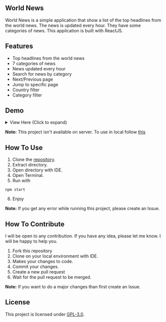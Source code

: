 ## World News
World News is a simple application that show a list of the top headlines from the world news. The news is updated every hour. They have some categories of news. This appilcation is built with ReactJS. 

## Features
- Top headlines from the world news
- 7 categories of news
- News updated every hour
- Search for news by category
- Next/Previous page
- Jump to specific page
- Country filter
- Category filter

## Demo
<details>
    <summary>View Here (Click to expand)</summary>
    <img src="https://i.ibb.co/Gc8bjr6/World-News.png" alt="World News" border="0">
</details>

**Note:** This project isn't available on server. To use in local follow [this](#how-to-use)

## How To Use
1. Clone the [repository](https://github.com/mrhrifat/world-news).
2. Extract directory.
3. Open directory with IDE.
4. Open Terminal.
5. Run with
```
npm start
```
6. Enjoy

**Note:** If you get any error while running this project, please create an Issue.

## How To Contribute
I will be open to any contribution. If you have any idea, please let me know. I will be happy to help you.
1. Fork this repository
2. Clone on your local environment with IDE.
3. Makes your changes to code.
4. Commit your changes.
5. Create a new pull request
6. Wait for the pull request to be merged.

**Note:** If you want to do a major changes than first create an Issue.
 

## License
This project is licensed under [GPL-3.0](https://github.com/mrhrifat/world-news/blob/master/LICENSE.md).
